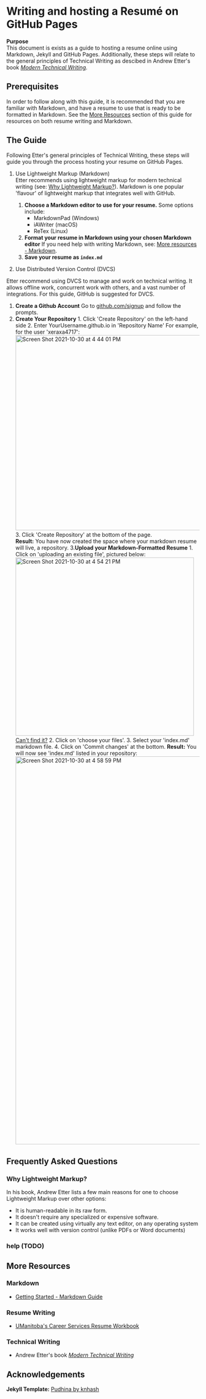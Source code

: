 # Writing and hosting a Resumé on GitHub Pages

**Purpose**  
This document is exists as a guide to hosting a resume online using Markdown, Jekyll and GitHub Pages. Additionally, these steps will relate to the general principles of Technical Writing as descibed in Andrew Etter's book _[Modern Technical Writing](https://www.amazon.ca/Modern-Technical-Writing-Introduction-Documentation-ebook/dp/B01A2QL9SS)_.

## Prerequisites

In order to follow along with this guide, it is recommended that you are familiar with Markdown, and have a resume to use that is ready to be formatted in Markdown. See the [More Resources](https://github.com/Speuce/Speuce.github.io/blob/master/README.md#more-resources) section of this guide for resources on both resume writing and Markdown.

## The Guide

Following Etter's general principles of Technical Writing, these steps will guide you through the process hosting your resume on GitHub Pages.

1. Use Lightweight Markup (Markdown)   
Etter recommends using lightweight markup for modern technical writing (see: [Why Lightweight Markup?]()). Markdown is one popular 'flavour' of lightweight markup that integrates well with GitHub.  
    1. **Choose a Markdown editor to use for your resume.**
        Some options include:
          - MarkdownPad (Windows)
          - iAWriter (macOS)
          - ReTex (Linux)
    2. **Format your resume in Markdown using your chosen Markdown editor**
        If you need help with writing Markdown, see: [More resources - Markdown]().
    3. **Save your resume as `index.md`**

2. Use Distributed Version Control (DVCS)

  Etter recommend using DVCS to manage and work on technical writing. It allows offline work, concurrent work with others, and a vast number of integrations. For this guide, GitHub is suggested for DVCS.
  
  1. **Create a Github Account**
    Go to [github.com/signup](https://github.com/signup) and follow the prompts.
  2. **Create Your Repository**
    1. Click 'Create Repository' on the left-hand side
    2. Enter YourUsername.github.io in 'Repository Name'
      For example, for the user 'xeraxa4717':
      <img width="509" alt="Screen Shot 2021-10-30 at 4 44 01 PM" src="https://user-images.githubusercontent.com/8062248/139559190-527bc3ec-c6b1-4e7a-a558-8e54975e3de5.png">
    3. Click 'Create Repository' at the bottom of the page.  
  **Result:** You have now created the space where your markdown resume will live, a repository.
  3.**Upload your Markdown-Formatted Resume**
    1. Click on 'uploading an existing file', pictured below:
    <img width="465" alt="Screen Shot 2021-10-30 at 4 54 21 PM" src="https://user-images.githubusercontent.com/8062248/139559398-0ad5360c-4a7d-431e-8b54-9fe13b614972.png">  [Can't find it?]()
    2. Click on 'choose your files'.
    3. Select your 'index.md' markdown file.
    4. Click on 'Commit changes' at the bottom.
  **Result:** You will now see 'index.md' listed in your repository:
    <img width="1012" alt="Screen Shot 2021-10-30 at 4 58 59 PM" src="https://user-images.githubusercontent.com/8062248/139559477-6b652b99-e441-4d63-afd8-0286a5f4cf29.png">
  
  


## Frequently Asked Questions

### Why Lightweight Markup?
In his book, Andrew Etter lists a few main reasons for one to choose Lightweight Markup over other options:
  - It is human-readable in its raw form.
  - It doesn't require any specialized or expensive software.
  - It can be created using virtually any text editor, on any operating system
  - It works well with version control (unlike PDFs or Word documents)

### help (TODO)

## More Resources

### Markdown
  - [Getting Started - Markdown Guide](https://www.markdownguide.org/getting-started/)

### Resume Writing
  - [UManitoba's Career Services Resume Workbook](https://umanitoba.ca/student/careerservices/media/Resume.pdf)

### Technical Writing
  - Andrew Etter's book _[Modern Technical Writing](https://www.amazon.ca/Modern-Technical-Writing-Introduction-Documentation-ebook/dp/B01A2QL9SS)_

## Acknowledgements
**Jekyll Template:** [Pudhina by knhash](https://github.com/knhash/Pudhina)
